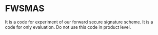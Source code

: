 # FWSMAS
It is a code for experiment of our forward secure signature scheme. It is a code for only evaluation. Do not use this code in product level. 
